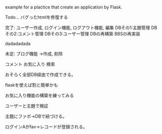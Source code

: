 example for a plactice that create an application by Flask.

Todo...
バグったhtmlを修復する


完了:
ユーザー作成,
ログイン機能,
ログアウト機能,
編集
DBその1:主題管理
DBその2:コメント管理
DBその3:ユーザー管理
DBの再構築
BBSの再実装

dadadadada

未定:
ブログ機能
→作成,
削除

コメント
お気に入り
検索

おそらく全部DB経由で作成できる。

flaskを使えば割と簡単かも


お気に入り機能の構築を練ってみる

ユーザーと主題で検証

主題にファボ→DBで紐づける。

ログインAがfav→レコードが登録される。